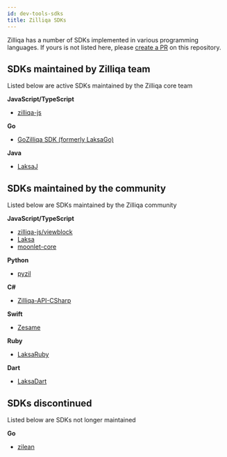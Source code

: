 ```yaml
---
id: dev-tools-sdks
title: Zilliqa SDKs
---
```


Zilliqa has a number of SDKs implemented in various programming languages. If yours is not
listed here, please [create a PR](https://github.com/Zilliqa/dev-portal/pulls)
on this repository.

## SDKs maintained by Zilliqa team

Listed below are active SDKs maintained by the Zilliqa core team

**JavaScript/TypeScript**

- [zilliqa-js](https://github.com/Zilliqa/Zilliqa-Javascript-Library)

**Go**
- [GoZilliqa SDK (formerly LaksaGo)](https://github.com/Zilliqa/gozilliqa-sdk)

**Java**
- [LaksaJ](https://github.com/FireStack-Lab/LaksaJ)

## SDKs maintained by the community

Listed below are SDKs maintained by the Zilliqa community

**JavaScript/TypeScript**
- [zilliqa-js/viewblock](https://github.com/Ashlar/zilliqa-js-viewblock)
- [Laksa](https://github.com/FireStack-Lab/Laksa)
- [moonlet-core](https://github.com/cryptolandtech/moonlet-core)

**Python**
- [pyzil](https://github.com/deepgully/pyzil)

**C#**
- [Zilliqa-API-CSharp](https://github.com/musenzi/Zilliqa-API-CSharp)

**Swift**
- [Zesame](https://github.com/OpenZesame/Zesame)

**Ruby**
- [LaksaRuby](https://github.com/FireStack-Lab/LaksaRuby)

**Dart**
- [LaksaDart](https://github.com/FireStack-Lab/LaksaDart)

## SDKs discontinued

Listed below are SDKs not longer maintained

**Go**
- [zilean](https://github.com/GincoInc/zillean)
